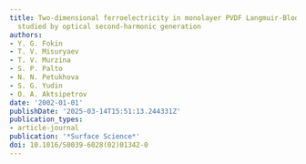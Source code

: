 ```yaml
---
title: Two-dimensional ferroelectricity in monolayer PVDF Langmuir-Blodgett films
  studied by optical second-harmonic generation
authors:
- Y. G. Fokin
- T. V. Misuryaev
- T. V. Murzina
- S. P. Palto
- N. N. Petukhova
- S. G. Yudin
- O. A. Aktsipetrov
date: '2002-01-01'
publishDate: '2025-03-14T15:51:13.244331Z'
publication_types:
- article-journal
publication: '*Surface Science*'
doi: 10.1016/S0039-6028(02)01342-0
---
```

